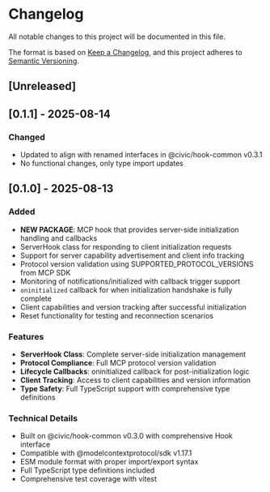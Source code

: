 # Changelog

All notable changes to this project will be documented in this file.

The format is based on [Keep a Changelog](https://keepachangelog.com/en/1.0.0/),
and this project adheres to [Semantic Versioning](https://semver.org/spec/v2.0.0.html).

## [Unreleased]

## [0.1.1] - 2025-08-14

### Changed

- Updated to align with renamed interfaces in @civic/hook-common v0.3.1
- No functional changes, only type import updates

## [0.1.0] - 2025-08-13

### Added

- **NEW PACKAGE**: MCP hook that provides server-side initialization handling and callbacks
- ServerHook class for responding to client initialization requests
- Support for server capability advertisement and client info tracking
- Protocol version validation using SUPPORTED_PROTOCOL_VERSIONS from MCP SDK
- Monitoring of notifications/initialized with callback trigger support
- `oninitialized` callback for when initialization handshake is fully complete
- Client capabilities and version tracking after successful initialization
- Reset functionality for testing and reconnection scenarios

### Features

- **ServerHook Class**: Complete server-side initialization management
- **Protocol Compliance**: Full MCP protocol version validation
- **Lifecycle Callbacks**: oninitialized callback for post-initialization logic
- **Client Tracking**: Access to client capabilities and version information
- **Type Safety**: Full TypeScript support with comprehensive type definitions

### Technical Details

- Built on @civic/hook-common v0.3.0 with comprehensive Hook interface
- Compatible with @modelcontextprotocol/sdk v1.17.1
- ESM module format with proper import/export syntax
- Full TypeScript type definitions included
- Comprehensive test coverage with vitest
